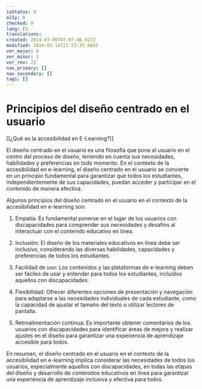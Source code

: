 ```yaml
---
iaStatus: 0
a11y: 0
checked: 0
lang: ES
translations: 
created: 2024-03-06T07:07:46.927Z
modified: 2024-03-14T21:53:35.904Z
ver_major: 0
ver_minor: 1
ver_rev: 22
nav_primary: []
nav_secondary: []
tags: []
---
```

# Principios del diseño centrado en el usuario

[[¿Qué es la accesibilidad en E-Learning?]]

El diseño centrado en el usuario es una filosofía que pone al usuario en el centro del proceso de diseño, teniendo en cuenta sus necesidades, habilidades y preferencias en todo momento. En el contexto de la accesibilidad en e-learning, el diseño centrado en el usuario se convierte en un principio fundamental para garantizar que todos los estudiantes, independientemente de sus capacidades, puedan acceder y participar en el contenido de manera efectiva.

Algunos principios del diseño centrado en el usuario en el contexto de la accesibilidad en e-learning son:

1. Empatía: Es fundamental ponerse en el lugar de los usuarios con discapacidades para comprender sus necesidades y desafíos al interactuar con el contenido educativo en línea.

2. Inclusión: El diseño de los materiales educativos en línea debe ser inclusivo, considerando las diversas habilidades, capacidades y preferencias de todos los estudiantes.

3. Facilidad de uso: Los contenidos y las plataformas de e-learning deben ser fáciles de usar y entender para todos los estudiantes, incluidos aquellos con discapacidades.

4. Flexibilidad: Ofrecer diferentes opciones de presentación y navegación para adaptarse a las necesidades individuales de cada estudiante, como la capacidad de ajustar el tamaño del texto o utilizar lectores de pantalla.

5. Retroalimentación continua: Es importante obtener comentarios de los usuarios con discapacidades para identificar áreas de mejora y realizar ajustes en el diseño para garantizar una experiencia de aprendizaje accesible para todos.

En resumen, el diseño centrado en el usuario en el contexto de la accesibilidad en e-learning implica considerar las necesidades de todos los usuarios, especialmente aquellos con discapacidades, en todas las etapas del diseño y desarrollo de contenidos educativos en línea para garantizar una experiencia de aprendizaje inclusiva y efectiva para todos.

